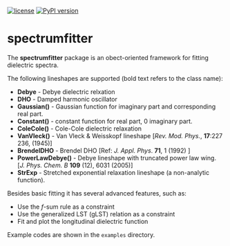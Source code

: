 [![license](https://img.shields.io/github/license/mashape/apistatus.svg)](https://pypi.python.org/pypi/spectrumfitter)
[![PyPI version](https://badge.fury.io/py/spectrumfitter.svg)](https://badge.fury.io/py/spectrumfitter)

# spectrumfitter

The **spectrumfitter** package is an obect-oriented framework for fitting dielectric spectra.

The following lineshapes are supported (bold text refers to the class name): 
* **Debye** - Debye dielectric relxation 
* **DHO** - Damped harmonic oscillator 
* **Gaussian()** - Gaussian function for imaginary part and corresponding real part. 
* **Constant()** - constant function for real part, 0 imaginary part. 
* **ColeCole()** - Cole-Cole dielectric relaxation 
* **VanVleck()** - Van Vleck & Weisskopf lineshape [*Rev. Mod. Phys.*, **17**:227 236, (1945)]
* **BrendelDHO** - Brendel DHO [Ref: *J. Appl. Phys*. **71**, 1 (1992) ]
* **PowerLawDebye()** - Debye lineshape with truncated power law wing. [*J. Phys. Chem. B* **109** (12), 6031 (2005)] 
* **StrExp** - Stretched exponential relaxation lineshape (a non-analytic function).


Besides basic fitting it has several advanced features, such as: 
* Use the *f*-sum rule as a constraint 
* Use the generalized LST (gLST) relation as a constraint 
* Fit and plot the longitudinal dielectric function

Example codes are shown in the `examples` directory. 



